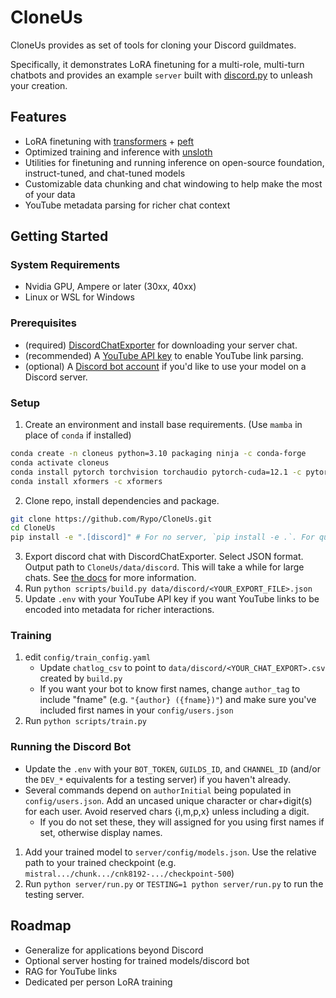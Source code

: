 # CloneUs

CloneUs provides as set of tools for cloning your Discord guildmates.

Specifically, it demonstrates LoRA finetuning for a multi-role, multi-turn chatbots and provides an example `server` built with [discord.py](https://github.com/Rapptz/discord.py) to unleash your creation.

## Features
- LoRA finetuning with [transformers](https://github.com/huggingface/transformers) + [peft](https://github.com/huggingface/peft)
- Optimized training and inference with [unsloth](https://github.com/unslothai/unsloth)
- Utilities for finetuning and running inference on open-source foundation, instruct-tuned, and chat-tuned models
- Customizable data chunking and chat windowing to help make the most of your data
- YouTube metadata parsing for richer chat context

## Getting Started
### System Requirements
- Nvidia GPU, Ampere or later (30xx, 40xx) 
- Linux or WSL for Windows  

### Prerequisites
- (required) [DiscordChatExporter](https://github.com/Tyrrrz/DiscordChatExporter) for downloading your server chat.
- (recommended) A [YouTube API key](https://developers.google.com/youtube/v3/getting-started) to enable YouTube link parsing.
- (optional) A [Discord bot account](https://discordpy.readthedocs.io/en/stable/discord.html) if you'd like to use your model on a Discord server.

### Setup
1. Create an environment and install base requirements. (Use `mamba` in place of `conda` if installed)
```bash
conda create -n cloneus python=3.10 packaging ninja -c conda-forge
conda activate cloneus
conda install pytorch torchvision torchaudio pytorch-cuda=12.1 -c pytorch -c nvidia
conda install xformers -c xformers
```

2. Clone repo, install dependencies and package.
```bash
git clone https://github.com/Rypo/CloneUs.git
cd CloneUs
pip install -e ".[discord]" # For no server, `pip install -e .`. For quant methods (awq, gptq) `pip install -e ".[discord, quants]"`
```

3. Export discord chat with DiscordChatExporter. Select JSON format. Output path to `CloneUs/data/discord`. This will take a while for large chats. See [the docs](https://github.com/Tyrrrz/DiscordChatExporter/tree/master/.docs) for more information.
4. Run `python scripts/build.py data/discord/<YOUR_EXPORT_FILE>.json`
5. Update `.env` with your YouTube API key if you want YouTube links to be encoded into metadata for richer interactions.

### Training
1. edit `config/train_config.yaml` 
   - Update `chatlog_csv` to point to `data/discord/<YOUR_CHAT_EXPORT>.csv` created by `build.py`
   - If you want your bot to know first names, change `author_tag` to include "fname" (e.g. `"{author} ({fname})"`) and make sure you've included first names in your `config/users.json` 
2. Run `python scripts/train.py`

### Running the Discord Bot
- Update the `.env` with your `BOT_TOKEN`, `GUILDS_ID`, and `CHANNEL_ID` (and/or the `DEV_*` equivalents for a testing server) if you haven't already.
- Several commands depend on `authorInitial` being populated in `config/users.json`. Add an uncased unique character or char+digit(s) for each user. Avoid reserved chars {i,m,p,x} unless including a digit.
  - If you do not set these, they will assigned for you using first names if set, otherwise display names.

1. Add your trained model to `server/config/models.json`. Use the relative path to your trained checkpoint (e.g. `mistral.../chunk.../cnk8192-.../checkpoint-500`)
2. Run `python server/run.py` or `TESTING=1 python server/run.py` to run the testing server.


## Roadmap
- Generalize for applications beyond Discord
- Optional server hosting for trained models/discord bot
- RAG for YouTube links
- Dedicated per person LoRA training